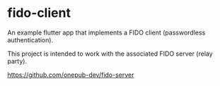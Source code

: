 # fido-client

An example flutter app that implements a FIDO client (passwordless authentication).

This project is intended to work with the associated FIDO server (relay party).

https://github.com/onepub-dev/fido-server

